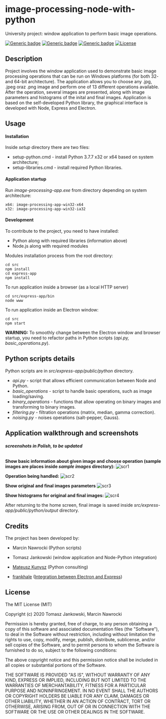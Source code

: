 # image-processing-node-with-python
University project: window application to perform basic image operations.

[![Generic badge](https://img.shields.io/badge/python-3.7.7-blue.svg)](https://shields.io/) [![Generic badge](https://img.shields.io/badge/node-12.18.0-darkgreen.svg)](https://shields.io/)   [![Generic badge](https://img.shields.io/badge/npm-6.14.4-red.svg)](https://shields.io/) [![License](http://img.shields.io/:license-mit-blue.svg?style=flat-square)](http://badges.mit-license.org)

## Description
Project involves the window application used to demonstrate basic image processing operations that can be run on Windows platforms (for both 32- and 64-bit architecture). The application allows you to choose any .jpg, .jpeg oraz .png image and perform one of 13 different operations available. After the operation, several images are presented, along with image parameters and histograms of the inital and final images. Application is based on the self-developed Python library, the graphical interface is developed with Node, Express and Electron.

## Usage

#### Installation
Inside *setup* directory there are two files:
- setup-python.cmd - install Python 3.7.7 x32 or x64 based on system architecture;
- setup-libraries.cmd - install required Python libraries.

#### Application startup
Run *image-processing-app.exe* from directory depending on system architecture:
```
x64: image-processing-app-win32-x64
x32: image-processing-app-win32-ia32
```

#### Development
To contribute to the project, you need to have installed:
- Python along with required libraries (information above) 
- Node.js along with required modules

Modules installation process from the root directory:
```
cd src
npm install
cd express-app
npm install
```

To run application inside a browser (as a local HTTP server)
```
cd src/express-app/bin
node www
```
To run application inside an Electron window:
```
cd src
npm start
```

**WARNING:** To smoothly change between the Electron window and browser startup, you need to refactor paths in Python scripts (*api.py, basic_operations.py*).

## Python scripts details
Python scripts are in *src/express-app/public/python* directory.
- *api.py* - script that allows efficient communication between Node and Python.
- *basic_operations* - script to handle basic operations, such as image loading/saving.
- *binary_operations* - functions that allow operating on binary images and transforming to binary images.
- *filtering.py* - filtration operations (matrix, median, gamma correction).
- *noising.py* - noises operations (salt-pepper, Gauss).

## Application walkthrough and screenshots
###### **screenshots in Polish, to be updated**

**Show basic information about given image and choose operation (sample images are places inside *sample images* directory):**
![scr1](https://user-images.githubusercontent.com/48838669/85070869-dbeb0c00-b1b6-11ea-8d76-55e35c80009f.PNG)

**Operation being handled:**
![scr2](https://user-images.githubusercontent.com/48838669/85070868-db527580-b1b6-11ea-99b3-cedf63ddd641.PNG)

**Show original and final images parameters**
![scr3](https://user-images.githubusercontent.com/48838669/85070867-dab9df00-b1b6-11ea-9998-ce492fea481e.PNG)

**Show histograms for original and final images:**
![scr4](https://user-images.githubusercontent.com/48838669/85070864-da214880-b1b6-11ea-91a2-94535c92ac0d.PNG)

After returning to the home screen, final image is saved inside *src/express-app/public/python/output* directory.

## Credits
The project has been developed by:

- Marcin Nawrocki (Python scripts)
- Tomasz Jankowski (window application and Node-Python integration)
- [Mateusz Kunysz](https://github.com/key999) (Python consulting)


- [frankhale](https://github.com/frankhale) ([Integration between Electron and Express](https://github.com/frankhale/electron-with-express))

## License
 
The MIT License (MIT)

Copyright (c) 2020 Tomasz Jankowski, Marcin Nawrocki

Permission is hereby granted, free of charge, to any person obtaining a copy of this software and associated documentation files (the "Software"), to deal in the Software without restriction, including without limitation the rights to use, copy, modify, merge, publish, distribute, sublicense, and/or sell copies of the Software, and to permit persons to whom the Software is furnished to do so, subject to the following conditions:

The above copyright notice and this permission notice shall be included in all copies or substantial portions of the Software.

THE SOFTWARE IS PROVIDED "AS IS", WITHOUT WARRANTY OF ANY KIND, EXPRESS OR IMPLIED, INCLUDING BUT NOT LIMITED TO THE WARRANTIES OF MERCHANTABILITY, FITNESS FOR A PARTICULAR PURPOSE AND NONINFRINGEMENT. IN NO EVENT SHALL THE AUTHORS OR COPYRIGHT HOLDERS BE LIABLE FOR ANY CLAIM, DAMAGES OR OTHER LIABILITY, WHETHER IN AN ACTION OF CONTRACT, TORT OR OTHERWISE, ARISING FROM, OUT OF OR IN CONNECTION WITH THE SOFTWARE OR THE USE OR OTHER DEALINGS IN THE SOFTWARE.